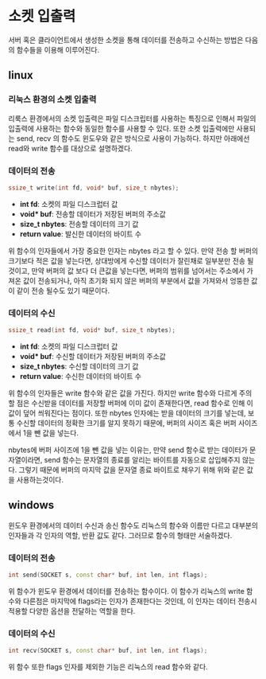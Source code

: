 # 소켓 입출력
서버 혹은 클라이언트에서 생성한 소켓을 통해 데이터를 전송하고 수신하는 방법은 다음의 함수들을 이용해 이루어진다.

## linux
### 리눅스 환경의 소켓 입출력
리룩스 환경에서의 소켓 입출력은 파일 디스크립터를 사용하는 특징으로 인해서 파일의 입출력에 사용하는 함수와 동일한 함수를 사용할 수 있다. 또한 소켓 입출력에만 사용되는 send, recv 의 함수도 윈도우와 같은 방식으로 사용이 가능하다. 하지만 아래에선 read와 write 함수를 대상으로 설명하겠다.

### 데이터의 전송
```cpp
ssize_t write(int fd, void* buf, size_t nbytes);
```
- **int fd**: 소켓의 파일 디스크럽터 값
- **void\* buf**: 전송할 데이터가 저장된 버퍼의 주소값
- **size_t nbytes**: 전송할 데이터의 크기 값
- **return value**: 발신한 데이터의 바이트 수

위 함수의 인자들에서 가장 중요한 인자는 nbytes 라고 할 수 있다. 만약 전송 할 버퍼의 크기보다 적은 값을 넣는다면, 상대방에게 수신할 데이터가 잘린채로 일부분만 전송 될 것이고, 만약 버퍼의 값 보다 더 큰값을 넣는다면, 버퍼의 범위를 넘어서는 주소에서 가져온 값이 전송되거나, 아직 초기화 되지 않은 버퍼의 부분에서 값을 가져와서 엉뚱한 값이 같이 전송 될수도 있기 때문이다.
### 데이터의 수신
```cpp
ssize_t read(int fd, void* buf, size_t nbytes);
```

- **int fd**: 소켓의 파일 디스크럽터 값
- **void\* buf**: 수신할 데이터가 저장된 버퍼의 주소값
- **size_t nbytes**: 수신할 데이터의 크기 값
- **return value**: 수신한 데이터의 바이트 수

위 함수의 인자들은 write 함수와 같은 값을 가진다. 하지만 write 함수와 다르게 주의 할 점은 수신받을 데이터를 저장할 버퍼에 이미 값이 존재한다면, read 함수로 인해 이 값이 덮어 씌워진다는 점이다. 또한 nbytes 인자에는 받을 데이터의 크기를 넣는데, 보통 수신할 데이터의 정확한 크기를 알지 못하기 때문에, 버퍼의 사이즈 혹은 버퍼 사이즈에서 1을 뺀 값을 넣는다.

nbytes에 버퍼 사이즈에 1을 뺀 값을 넣는 이유는, 만약 send 함수로 받는 데이터가 문자열이라면, send 함수는 문자열의 종료를 알리는 바이트를 자동으로 삽입해주지 않는다. 그렇기 때문에 버퍼의 마지막 값을 문자열 종료 바이트로 채우기 위해 위와 같은 값을 사용하는것이다.

## windows
윈도우 환경에서의 데이터 수신과 송신 함수도 리눅스의 함수와 이름만 다르고 대부분의 인자들과 각 인자의 역할, 반환 값도 같다. 그러므로 함수의 형태만 서술하겠다.

### 데이터의 전송
```cpp
int send(SOCKET s, const char* buf, int len, int flags);
```
위 함수가 윈도우 환경에서 데이터를 전송하는 함수이다. 이 함수가 리눅스의 write 함수와 다른점은 마지막에 flags라는 인자가 존재한다는 것인데, 이 인자는 데이터 전송시 적용할 다양한 옵션을 전달하는 역할을 한다.

### 데이터의 수신
```cpp
int recv(SOCKET s, const char* buf, int len, int flags);
```
위 함수 또한 flags 인자를 제외한 기능은 리눅스의 read 함수와 같다.